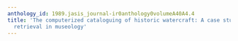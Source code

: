 ```yaml
---
anthology_id: 1989.jasis_journal-ir0anthology0volumeA40A4.4
title: 'The computerized cataloguing of historic watercraft: A case study in information
  retrieval in museology'
---
```

